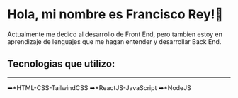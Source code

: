 # Hola, mi nombre es Francisco Rey!👋

Actualmente me dedico al desarrollo de Front End, pero tambien estoy en aprendizaje de lenguajes que me hagan entender y desarrollar Back End.

## Tecnologias que utilizo:
---
➡*HTML-CSS-TailwindCSS
➡*ReactJS-JavaScript
➡*NodeJS

<!--
**franrey98/franrey98** is a ✨ _special_ ✨ repository because its `README.md` (this file) appears on your GitHub profile.

Here are some ideas to get you started:

- 🔭 I’m currently working on ...
- 🌱 I’m currently learning ...
- 👯 I’m looking to collaborate on ...
- 🤔 I’m looking for help with ...
- 💬 Ask me about ...
- 📫 How to reach me: ...
- 😄 Pronouns: ...
- ⚡ Fun fact: ...
-->
